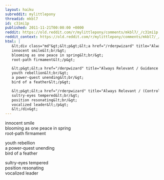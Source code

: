 ```yaml
---
layout: haiku
subreddit: mylittlepony
threadid: mkbl7
id: c31mi1p
published: 2011-11-21T00:00:00 +0000
reddit: https://old.reddit.com/r/mylittlepony/comments/mkbl7/_/c31mi1p
reddit_context: https://old.reddit.com/r/mylittlepony/comments/mkbl7/_/c31mi1p?context=3
html: |
   &lt;div class="md"&gt;&lt;p&gt;&lt;a href="/rderpwizard" title="Always Relevant / Observer Over The(ir\) Age / Always Crusaders"&gt;&lt;/a&gt; 
   innocent smile&lt;br/&gt;
   blooming as one peace in spring&lt;br/&gt;
   root-path firmament&lt;/p&gt;

   &lt;p&gt;&lt;a href="/derpwizard" title="Always Relevant / Guidance To Chromatic (Notes\) / Always Crusaders"&gt;&lt;/a&gt; 
   youth rebellion&lt;br/&gt;
   a power-quest unending&lt;br/&gt;
   bird of a feather&lt;/p&gt;

   &lt;p&gt;&lt;a href="/rderpwizard" title="Always Relevant / (Controlling\) Hearts In Contrast / Always Crusaders"&gt;&lt;/a&gt; 
   sultry-eyes tempered&lt;br/&gt;
   position resonating&lt;br/&gt;
   vocalized leader&lt;/p&gt;
   &lt;/div&gt;
---
```


[](/rderpwizard "Always Relevant / Observer Over The(ir\) Age / Always Crusaders") 
innocent smile  
blooming as one peace in spring  
root-path firmament

[](/derpwizard "Always Relevant / Guidance To Chromatic (Notes\) / Always Crusaders") 
youth rebellion  
a power-quest unending  
bird of a feather

[](/rderpwizard "Always Relevant / (Controlling\) Hearts In Contrast / Always Crusaders") 
sultry-eyes tempered  
position resonating  
vocalized leader